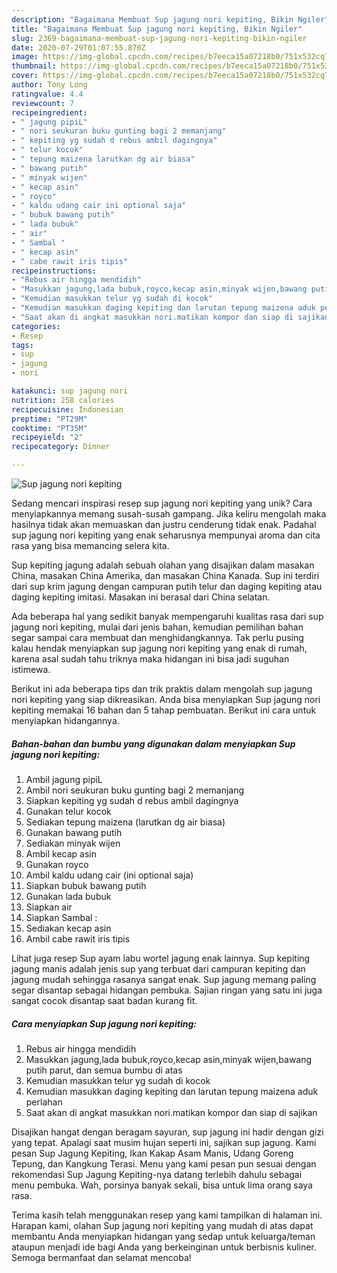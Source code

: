 ```yaml
---
description: "Bagaimana Membuat Sup jagung nori kepiting, Bikin Ngiler"
title: "Bagaimana Membuat Sup jagung nori kepiting, Bikin Ngiler"
slug: 2369-bagaimana-membuat-sup-jagung-nori-kepiting-bikin-ngiler
date: 2020-07-29T01:07:55.870Z
image: https://img-global.cpcdn.com/recipes/b7eeca15a07218b0/751x532cq70/sup-jagung-nori-kepiting-foto-resep-utama.jpg
thumbnail: https://img-global.cpcdn.com/recipes/b7eeca15a07218b0/751x532cq70/sup-jagung-nori-kepiting-foto-resep-utama.jpg
cover: https://img-global.cpcdn.com/recipes/b7eeca15a07218b0/751x532cq70/sup-jagung-nori-kepiting-foto-resep-utama.jpg
author: Tony Long
ratingvalue: 4.4
reviewcount: 7
recipeingredient:
- " jagung pipiL"
- " nori seukuran buku gunting bagi 2 memanjang"
- " kepiting yg sudah d rebus ambil dagingnya"
- " telur kocok"
- " tepung maizena larutkan dg air biasa"
- " bawang putih"
- " minyak wijen"
- " kecap asin"
- " royco"
- " kaldu udang cair ini optional saja"
- " bubuk bawang putih"
- " lada bubuk"
- " air"
- " Sambal "
- " kecap asin"
- " cabe rawit iris tipis"
recipeinstructions:
- "Rebus air hingga mendidih"
- "Masukkan jagung,lada bubuk,royco,kecap asin,minyak wijen,bawang putih parut, dan semua bumbu di atas"
- "Kemudian masukkan telur yg sudah di kocok"
- "Kemudian masukkan daging kepiting dan larutan tepung maizena aduk perlahan"
- "Saat akan di angkat masukkan nori.matikan kompor dan siap di sajikan"
categories:
- Resep
tags:
- sup
- jagung
- nori

katakunci: sup jagung nori 
nutrition: 258 calories
recipecuisine: Indonesian
preptime: "PT29M"
cooktime: "PT35M"
recipeyield: "2"
recipecategory: Dinner

---
```



![Sup jagung nori kepiting](https://img-global.cpcdn.com/recipes/b7eeca15a07218b0/751x532cq70/sup-jagung-nori-kepiting-foto-resep-utama.jpg)

Sedang mencari inspirasi resep sup jagung nori kepiting yang unik? Cara menyiapkannya memang susah-susah gampang. Jika keliru mengolah maka hasilnya tidak akan memuaskan dan justru cenderung tidak enak. Padahal sup jagung nori kepiting yang enak seharusnya mempunyai aroma dan cita rasa yang bisa memancing selera kita.

Sup kepiting jagung adalah sebuah olahan yang disajikan dalam masakan China, masakan China Amerika, dan masakan China Kanada. Sup ini terdiri dari sup krim jagung dengan campuran putih telur dan daging kepiting atau daging kepiting imitasi. Masakan ini berasal dari China selatan.

Ada beberapa hal yang sedikit banyak mempengaruhi kualitas rasa dari sup jagung nori kepiting, mulai dari jenis bahan, kemudian pemilihan bahan segar sampai cara membuat dan menghidangkannya. Tak perlu pusing kalau hendak menyiapkan sup jagung nori kepiting yang enak di rumah, karena asal sudah tahu triknya maka hidangan ini bisa jadi suguhan istimewa.


Berikut ini ada beberapa tips dan trik praktis dalam mengolah sup jagung nori kepiting yang siap dikreasikan. Anda bisa menyiapkan Sup jagung nori kepiting memakai 16 bahan dan 5 tahap pembuatan. Berikut ini cara untuk menyiapkan hidangannya.

<!--inarticleads1-->

##### Bahan-bahan dan bumbu yang digunakan dalam menyiapkan Sup jagung nori kepiting:

1. Ambil  jagung pipiL
1. Ambil  nori seukuran buku gunting bagi 2 memanjang
1. Siapkan  kepiting yg sudah d rebus ambil dagingnya
1. Gunakan  telur kocok
1. Sediakan  tepung maizena (larutkan dg air biasa)
1. Gunakan  bawang putih
1. Sediakan  minyak wijen
1. Ambil  kecap asin
1. Gunakan  royco
1. Ambil  kaldu udang cair (ini optional saja)
1. Siapkan  bubuk bawang putih
1. Gunakan  lada bubuk
1. Siapkan  air
1. Siapkan  Sambal :
1. Sediakan  kecap asin
1. Ambil  cabe rawit iris tipis


Lihat juga resep Sup ayam labu wortel jagung enak lainnya. Sup kepiting jagung manis adalah jenis sup yang terbuat dari campuran kepiting dan jagung mudah sehingga rasanya sangat enak. Sup jagung memang paling segar disantap sebagai hidangan pembuka. Sajian ringan yang satu ini juga sangat cocok disantap saat badan kurang fit. 

<!--inarticleads2-->

##### Cara menyiapkan Sup jagung nori kepiting:

1. Rebus air hingga mendidih
1. Masukkan jagung,lada bubuk,royco,kecap asin,minyak wijen,bawang putih parut, dan semua bumbu di atas
1. Kemudian masukkan telur yg sudah di kocok
1. Kemudian masukkan daging kepiting dan larutan tepung maizena aduk perlahan
1. Saat akan di angkat masukkan nori.matikan kompor dan siap di sajikan


Disajikan hangat dengan beragam sayuran, sup jagung ini hadir dengan gizi yang tepat. Apalagi saat musim hujan seperti ini, sajikan sup jagung. Kami pesan Sup Jagung Kepiting, Ikan Kakap Asam Manis, Udang Goreng Tepung, dan Kangkung Terasi. Menu yang kami pesan pun sesuai dengan rekomendasi Sup Jagung Kepiting-nya datang terlebih dahulu sebagai menu pembuka. Wah, porsinya banyak sekali, bisa untuk lima orang saya rasa. 

Terima kasih telah menggunakan resep yang kami tampilkan di halaman ini. Harapan kami, olahan Sup jagung nori kepiting yang mudah di atas dapat membantu Anda menyiapkan hidangan yang sedap untuk keluarga/teman ataupun menjadi ide bagi Anda yang berkeinginan untuk berbisnis kuliner. Semoga bermanfaat dan selamat mencoba!
